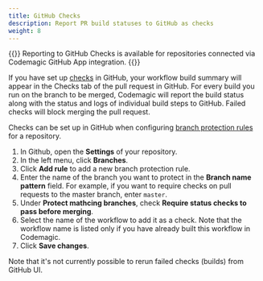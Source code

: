 ```yaml
---
title: GitHub Checks
description: Report PR build statuses to GitHub as checks
weight: 8
---
```


{{<notebox>}}
Reporting to GitHub Checks is available for repositories connected via Codemagic GitHub App integration.
{{</notebox>}}

If you have set up [checks](https://docs.github.com/en/free-pro-team@latest/github/collaborating-with-issues-and-pull-requests/about-status-checks#checks) in GitHub, your workflow build summary will appear in the Checks tab of the pull request in GitHub. For every build you run on the branch to be merged, Codemagic will report the build status along with the status and logs of individual build steps to GitHub. Failed checks will block merging the pull request.

Checks can be set up in GitHub when configuring [branch protection rules](https://docs.github.com/en/free-pro-team@latest/github/administering-a-repository/configuring-protected-branches) for a repository. 

1. In Github, open the **Settings** of your repository.
2. In the left menu, click **Branches**.
3. Click **Add rule** to add a new branch protection rule.
4. Enter the name of the branch you want to protect in the **Branch name pattern** field. For example, if you want to require checks on pull requests to the master branch, enter `master`.
5. Under **Protect mathcing branches**, check **Require status checks to pass before merging**.
6. Select the name of the workflow to add it as a check. Note that the workflow name is listed only if you have already built this workflow in Codemagic.
7. Click **Save changes**.

Note that it's not currently possible to rerun failed checks (builds) from GitHub UI.

